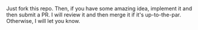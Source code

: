 Just fork this repo. Then, if you have some amazing idea, implement it and then submit a PR. 
I will review it and then merge it if it's up-to-the-par. Otherwise, I will let you know.

